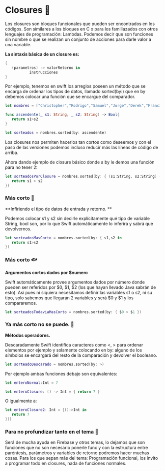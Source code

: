 
# Closures 🐳
 
 Los closures son bloques funcionales que pueden ser encontrados en los códigos. Son similares a los bloques en C o para los familiazados con otros lenguajes de programación: Lambdas. Podemos decir que son funciones sin nombre o que se realizan un conjunto de acciones para darle valor a una variable.
 
 **La sintaxis básica de un closure es:**
 
 ```swift
 {
    (parametros) -> valorRetorno in
            instrucciones
 }
 ```
 
 
 
Por ejemplo, tenemos en swift los arreglos poseen un método que se encarga de ordenar los tipos de datos, llamado sorted(by:) que en by debemos colocar una función que se encargue del comparador.

 ```swift
let nombres = ["Christopher","Rodrigo","Samuel","Jorge","Derek","Francisco","Giovanni"]

func ascendente(_ s1: String, _ s2: String) -> Bool{
    return s1>s2
}

let sorteados = nombres.sorted(by: ascendente)
 ```
 
Los closures nos permiten hacerlos tan cortos como deseemos y con el paso de las versiones podemos incluso reducir más las líneas de código de arriba.

Ahora dando ejemplo de closure básico donde a by le demos una función para no tener 2:

 ```swift
let sorteadosPorClosure = nombres.sorted(by: { (s1:String, s2:String) -> Bool in //Tengo s1 y s2 Strings como parámetros, y necesito un booleano como regreso.
    return s1 > s2
})
 ```
### Más corto 🐠
**Infiriendo el tipo de datos de entrada y retorno. **

Podemos colocar s1 y s2 sin decirle explícitamente qué tipo de variable String, bool son, por lo que Swift automáticamente lo inferirá y sabrá que devolvernos.

 ```swift
let sorteadosMasCorto = nombres.sorted(by: { s1,s2 in
    return s1>s2
})
 ```
### Más corto 🐟
**Argumentos cortos dados por $numero**

Swift automáticamente provee argumentos dados por número donde pueden ser referidos por $0, $1, $2 (los que hayan llevado Java sabrán de esto). Así pues ni siquiera necesitamos definir las variables s1 o s2, ni su tipo, solo sabemos que llegarán 2 variables y será $0 y $1 y los compararemos.

 ```swift
let sorteadosTodaviaMasCorto = nombres.sorted(by: { $0 > $1 })
 ```
 
### Ya más corto no se puede. 🐬
**Métodos operadores.**

Descaradamente Swift identifica caracteres como <, > para ordenar elementos por ejemplo y solamente colocando en by: alguno de los símbolos se encargará del resto de la comparación y devolver el booleano.

 ```swift
let sorteadoDescarado = nombres.sorted(by: >)
 ```

Por ejemplo ambas funciones debajo son equivalentes:

 ```swift
let enteroNormal:Int = 7

let enteroClosure: () -> Int = { return 7 }
 ```
O igualmente a:

 ```swift
let enteroClosure2: Int = {()->Int in
    return 7
}()
 ```
### Para no profundizar tanto en el tema 🦈
 
Será de mucha ayuda en Firebase y otros temas, lo dejamos que son funciones que no son necesario ponerle func y con la estructura entre paréntesis, parámetros y variables de retorno podremos hacer muchas cosas. Para los que sepan más del tema: Programación funcional, los invito a programar todo en closures, nada de funciones normales.



